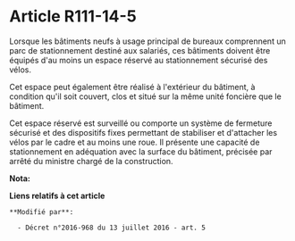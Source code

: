 # Article R111-14-5

Lorsque les bâtiments neufs à usage principal de bureaux comprennent un parc de stationnement destiné aux salariés, ces
bâtiments doivent être équipés d'au moins un espace réservé au stationnement sécurisé des vélos.

Cet espace peut également être réalisé à l'extérieur du bâtiment, à condition qu'il soit couvert, clos et situé sur la même
unité foncière que le bâtiment. 

Cet espace réservé est surveillé ou  comporte un système de fermeture sécurisé et des dispositifs fixes permettant de
stabiliser et d'attacher les vélos par le cadre et au moins une roue. Il présente une capacité de stationnement en adéquation
avec la surface du bâtiment, précisée par arrêté du ministre chargé de la construction.

**Nota:**



**Liens relatifs à cet article**

	**Modifié par**:

	  - Décret n°2016-968 du 13 juillet 2016 - art. 5
